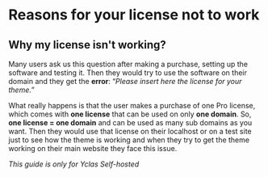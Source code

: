 
# Reasons for your license not to work

## Why my license isn't working?

Many users ask us this question after making a purchase, setting up the software and testing it. Then they would try to use the software on their domain and they get the  **error**: “_Please insert here the license for your theme.”_

What really happens is that the user makes a purchase of one Pro license, which comes with  **one license**  that can be used on only  **one domain**. So,  **one license = one domain** and can be used as many sub domains as you want. Then they would use that license on their localhost or on a test site just to see how the theme is working and when they try to get the theme working on their main website they face this issue.


*This guide is only for Yclas Self-hosted*
